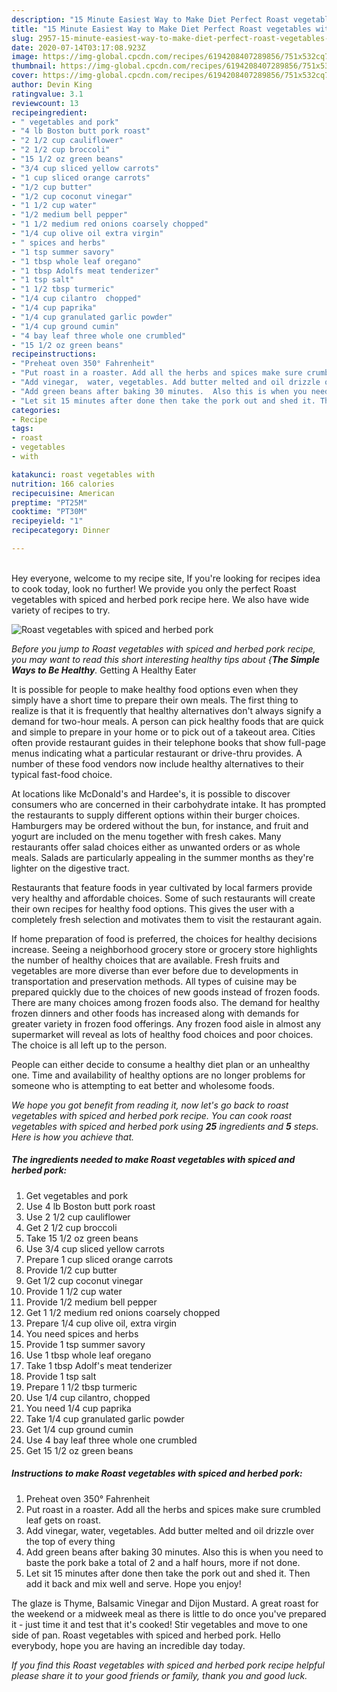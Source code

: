 ```yaml
---
description: "15 Minute Easiest Way to Make Diet Perfect Roast vegetables with spiced and herbed pork"
title: "15 Minute Easiest Way to Make Diet Perfect Roast vegetables with spiced and herbed pork"
slug: 2957-15-minute-easiest-way-to-make-diet-perfect-roast-vegetables-with-spiced-and-herbed-pork
date: 2020-07-14T03:17:08.923Z
image: https://img-global.cpcdn.com/recipes/6194208407289856/751x532cq70/roast-vegetables-with-spiced-and-herbed-pork-recipe-main-photo.jpg
thumbnail: https://img-global.cpcdn.com/recipes/6194208407289856/751x532cq70/roast-vegetables-with-spiced-and-herbed-pork-recipe-main-photo.jpg
cover: https://img-global.cpcdn.com/recipes/6194208407289856/751x532cq70/roast-vegetables-with-spiced-and-herbed-pork-recipe-main-photo.jpg
author: Devin King
ratingvalue: 3.1
reviewcount: 13
recipeingredient:
- " vegetables and pork"
- "4 lb Boston butt pork roast"
- "2 1/2 cup cauliflower"
- "2 1/2 cup broccoli"
- "15 1/2 oz green beans"
- "3/4 cup sliced yellow carrots"
- "1 cup sliced orange carrots"
- "1/2 cup butter"
- "1/2 cup coconut vinegar"
- "1 1/2 cup water"
- "1/2 medium bell pepper"
- "1 1/2 medium red onions coarsely chopped"
- "1/4 cup olive oil extra virgin"
- " spices and herbs"
- "1 tsp summer savory"
- "1 tbsp whole leaf oregano"
- "1 tbsp Adolfs meat tenderizer"
- "1 tsp salt"
- "1 1/2 tbsp turmeric"
- "1/4 cup cilantro  chopped"
- "1/4 cup paprika"
- "1/4 cup granulated garlic powder"
- "1/4 cup ground cumin"
- "4 bay leaf three whole one crumbled"
- "15 1/2 oz green beans"
recipeinstructions:
- "Preheat oven 350° Fahrenheit"
- "Put roast in a roaster. Add all the herbs and spices make sure crumbled leaf gets on roast."
- "Add vinegar,  water, vegetables. Add butter melted and oil drizzle over the top of every thing"
- "Add green beans after baking 30 minutes.  Also this is when you need to baste the pork bake a total of 2 and a half hours, more if not done."
- "Let sit 15 minutes after done then take the pork out and shed it. Then add it back and mix well and serve. Hope you enjoy!"
categories:
- Recipe
tags:
- roast
- vegetables
- with

katakunci: roast vegetables with 
nutrition: 166 calories
recipecuisine: American
preptime: "PT25M"
cooktime: "PT30M"
recipeyield: "1"
recipecategory: Dinner

---
```

<br>
Hey everyone, welcome to my recipe site, If you're looking for recipes idea to cook today, look no further! We provide you only the perfect Roast vegetables with spiced and herbed pork recipe here. We also have wide variety of recipes to try.
<br>


![Roast vegetables with spiced and herbed pork](https://img-global.cpcdn.com/recipes/6194208407289856/751x532cq70/roast-vegetables-with-spiced-and-herbed-pork-recipe-main-photo.jpg)

<i>Before you jump to Roast vegetables with spiced and herbed pork recipe, you may want to read this short interesting healthy tips about {<strong>The Simple Ways to Be Healthy</strong>.</i>
Getting A Healthy Eater

It is possible for people to make healthy food options even when they simply have a short time to prepare their own meals. The first thing to realize is that it is frequently that healthy alternatives don't always signify a demand for two-hour meals. A person can pick healthy foods that are quick and simple to prepare in your home or to pick out of a takeout area. Cities often provide restaurant guides in their telephone books that show full-page menus indicating what a particular restaurant or drive-thru provides. A number of these food vendors now include healthy alternatives to their typical fast-food choice.

At locations like McDonald's and Hardee's, it is possible to discover consumers who are concerned in their carbohydrate intake.  It has prompted the restaurants to supply different options within their burger choices. Hamburgers may be ordered without the bun, for instance, and fruit and yogurt are included on the menu together with fresh cakes. Many restaurants offer salad choices either as unwanted orders or as whole meals.  Salads are particularly appealing in the summer months as they're lighter on the digestive tract.

Restaurants that feature foods in year cultivated by local farmers provide very healthy and affordable choices. Some of such restaurants will create their own recipes for healthy food options.  This gives the user with a completely fresh selection and motivates them to visit the restaurant again.

If home preparation of food is preferred, the choices for healthy decisions increase. Seeing a neighborhood grocery store or grocery store highlights the number of healthy choices that are available. Fresh fruits and vegetables are more diverse than ever before due to developments in transportation and preservation methods.  All types of cuisine may be prepared quickly due to the choices of new goods instead of frozen foods. There are many choices among frozen foods also. The demand for healthy frozen dinners and other foods has increased along with demands for greater variety in frozen food offerings. Any frozen food aisle in almost any supermarket will reveal as lots of healthy food choices and poor choices. The choice is all left up to the person.

People can either decide to consume a healthy diet plan or an unhealthy one. Time and availability of healthy options are no longer problems for someone who is attempting to eat better and wholesome foods.


<i>We hope you got benefit from reading it, now let's go back to roast vegetables with spiced and herbed pork recipe. You can cook roast vegetables with spiced and herbed pork using <strong>25</strong> ingredients and <strong>5</strong> steps. Here is how you achieve that.
</i>

##### The ingredients needed to make Roast vegetables with spiced and herbed pork:

1. Get  vegetables and pork
1. Use 4 lb Boston butt pork roast
1. Use 2 1/2 cup cauliflower
1. Get 2 1/2 cup broccoli
1. Take 15 1/2 oz green beans
1. Use 3/4 cup sliced yellow carrots
1. Prepare 1 cup sliced orange carrots
1. Provide 1/2 cup butter
1. Get 1/2 cup coconut vinegar
1. Provide 1 1/2 cup water
1. Provide 1/2 medium bell pepper
1. Get 1 1/2 medium red onions coarsely chopped
1. Prepare 1/4 cup olive oil, extra virgin
1. You need  spices and herbs
1. Provide 1 tsp summer savory
1. Use 1 tbsp whole leaf oregano
1. Take 1 tbsp Adolf&#39;s meat tenderizer
1. Provide 1 tsp salt
1. Prepare 1 1/2 tbsp turmeric
1. Use 1/4 cup cilantro,  chopped
1. You need 1/4 cup paprika
1. Take 1/4 cup granulated garlic powder
1. Get 1/4 cup ground cumin
1. Use 4 bay leaf three whole one crumbled
1. Get 15 1/2 oz green beans


##### Instructions to make Roast vegetables with spiced and herbed pork:

1. Preheat oven 350° Fahrenheit
1. Put roast in a roaster. Add all the herbs and spices make sure crumbled leaf gets on roast.
1. Add vinegar,  water, vegetables. Add butter melted and oil drizzle over the top of every thing
1. Add green beans after baking 30 minutes.  Also this is when you need to baste the pork bake a total of 2 and a half hours, more if not done.
1. Let sit 15 minutes after done then take the pork out and shed it. Then add it back and mix well and serve. Hope you enjoy!


The glaze is Thyme, Balsamic Vinegar and Dijon Mustard. A great roast for the weekend or a midweek meal as there is little to do once you&#39;ve prepared it - just time it and test that it&#39;s cooked! Stir vegetables and move to one side of pan. Roast vegetables with spiced and herbed pork. Hello everybody, hope you are having an incredible day today. 

<i>If you find this Roast vegetables with spiced and herbed pork recipe helpful please share it to your good friends or family, thank you and good luck.</i>
